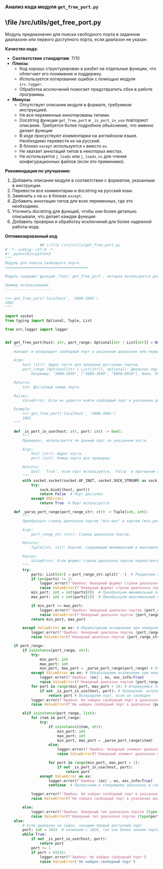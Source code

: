 ### **Анализ кода модуля `get_free_port.py`**

## \file /src/utils/get_free_port.py

Модуль предназначен для поиска свободного порта в заданном диапазоне или первого доступного порта, если диапазон не указан.

**Качество кода**:
- **Соответствие стандартам**: 7/10
- **Плюсы**:
  - Код хорошо структурирован и разбит на отдельные функции, что облегчает его понимание и поддержку.
  - Используется логирование ошибок с помощью модуля `src.logger`.
  - Обработка исключений помогает предотвратить сбои в работе программы.
- **Минусы**:
  - Отсутствует описание модуля в формате, требуемом инструкцией.
  - Не все переменные аннотированы типами.
  - Docstring функции `get_free_port` и `_is_port_in_use`  повторяют описание. Требуется более подробное объяснение, что именно делает функция
  - В коде присуствуют комментарии на английском языке. Необходимо перевести их на русский.
  - В блоках `except` используется `e` вместо `ex`.
  - Не хватает аннотаций типов в некоторых местах.
  - Не используется `j_loads` или `j_loads_ns` для чтения конфигурационных файлов (если это применимо).

**Рекомендации по улучшению**:

1.  Добавить описание модуля в соответствии с форматом, указанным в инструкции.
2.  Перевести все комментарии и docstring на русский язык.
3.  Заменить `e` на `ex` в блоках `except`.
4.  Добавить аннотации типов для всех переменных, где это необходимо.
5.  Уточнить docstring для функций, чтобы они более детально описывали, что делает каждая функция.
6.  Добавить проверки и обработку исключений для более надежной работы кода.

**Оптимизированный код**:

```python
                ## \\file /src/utils/get_free_port.py
# -*- coding: utf-8 -*-
#! .pyenv/bin/python3
"""
Модуль для поиска свободного порта.
======================================

Модуль содержит функцию :func:`get_free_port`, которая используется для поиска доступного порта в заданном диапазоне или первого свободного порта, если диапазон не указан.

Пример использования
----------------------

>>> get_free_port('localhost', '3000-3005')
3001
"""

import socket
from typing import Optional, Tuple, List

from src.logger import logger


def get_free_port(host: str, port_range: Optional[str | List[str]] = None) -> int:
    """
    Находит и возвращает свободный порт в указанном диапазоне или первый доступный порт, если диапазон не задан.

    Args:
        host (str): Адрес хоста для проверки доступных портов.
        port_range (Optional[str | List[str]], optional): Диапазон портов, заданный строкой "min-max" или списком строк.
            Например: "3000-3999", ["3000-3999", "8000-8010"], None. По умолчанию `None`.

    Returns:
        int: Доступный номер порта.

    Raises:
        ValueError: Если не удается найти свободный порт в указанном диапазоне или если диапазон портов недействителен.

    Example:
        >>> get_free_port('localhost', '3000-3005')
        3001
    """

    def _is_port_in_use(host: str, port: int) -> bool:
        """
        Проверяет, используется ли данный порт на указанном хосте.

        Args:
            host (str): Адрес хоста.
            port (int): Номер порта для проверки.

        Returns:
            bool: `True`, если порт используется, `False` в противном случае.
        """
        with socket.socket(socket.AF_INET, socket.SOCK_STREAM) as sock:
            try:
                sock.bind((host, port))
                return False  # Порт доступен
            except OSError:
                return True  # Порт используется

    def _parse_port_range(port_range_str: str) -> Tuple[int, int]:
        """
        Преобразует строку диапазона портов "min-max" в кортеж (min_port, max_port).

        Args:
            port_range_str (str): Строка диапазона портов.

        Returns:
            Tuple[int, int]: Кортеж, содержащий минимальный и максимальный номера портов.

        Raises:
            ValueError: Если формат строки диапазона портов недействителен.
        """
        try:
            parts: List[str] = port_range_str.split('-')  # Разделяем строку на части
            if len(parts) != 2:
                logger.error(f'Ошибка: Неверный формат строки диапазона портов: {port_range_str}')
                raise ValueError(f'Неверный формат строки диапазона портов: {port_range_str}')
            min_port: int = int(parts[0])  # Преобразуем минимальный порт в целое число
            max_port: int = int(parts[1])  # Преобразуем максимальный порт в целое число

            if min_port >= max_port:
                logger.error(f'Ошибка: Неверный диапазон портов {port_range_str}')
                raise ValueError(f'Неверный диапазон портов {port_range_str}')
            return min_port, max_port

        except ValueError as ex: # Обрабатываем исключение при неверном формате
            logger.error(f'Ошибка: Неверный диапазон портов {port_range_str}', ex, exc_info=True)
            raise ValueError(f'Неверный диапазон портов {port_range_str}') from ex

    if port_range:
        if isinstance(port_range, str):
            try:
                min_port: int
                max_port: int
                min_port, max_port = _parse_port_range(port_range) # Получаем минимальный и максимальный порты
            except ValueError as ex: # Обрабатываем исключение при неверном формате
                logger.error(f'Ошибка: {ex}', ex, exc_info=True)
                raise ValueError(f'Неверный диапазон портов {port_range}') from ex
            for port in range(min_port, max_port + 1): # Итерируемся по диапазону портов
                if not _is_port_in_use(host, port): # Проверяем, используется ли порт
                    return port # Возвращаем порт, если он свободен
            logger.error(f'Ошибка: Не найден свободный порт в диапазоне {port_range}')
            raise ValueError(f'Не найден свободный порт в диапазоне {port_range}')

        elif isinstance(port_range, list):
            for item in port_range:
                try:
                    if isinstance(item, str):
                        min_port: int
                        max_port: int
                        min_port, max_port = _parse_port_range(item)
                    else:
                        logger.error(f'Ошибка: Неверный элемент диапазона портов {item}')
                        raise ValueError(f'Неверный элемент диапазона портов {item}')

                    for port in range(min_port, max_port + 1):
                        if not _is_port_in_use(host, port):
                            return port
                except ValueError as ex:
                    logger.error(f'Ошибка: {ex}', ex, exc_info=True)
                    continue  # Пропускаем к следующему диапазону в списке, если какой-либо диапазон не проходит разбор или нет порта

            logger.error(f'Ошибка: Не найден свободный порт в указанных диапазонах {port_range}')
            raise ValueError(f'Не найден свободный порт в указанных диапазонах {port_range}')

        else:
            logger.error(f'Ошибка: Неверный тип диапазона портов {type(port_range)}')
            raise ValueError(f'Неверный тип диапазона портов {type(port_range)}')
    else:
        # Если диапазон не задан, находим первый доступный порт
        port: int = 1024  # начинаем с 1024, так как более низкие порты являются системными
        while True:
            if not _is_port_in_use(host, port):
                return port
            port += 1
            if port > 65535:
                logger.error(f'Ошибка: Не найден свободный порт')
                raise ValueError('Не найден свободный порт')